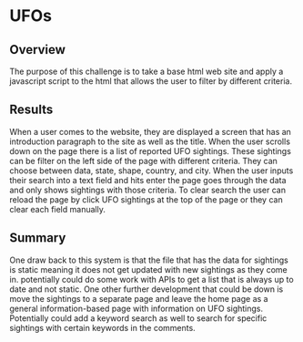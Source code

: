 # UFOs
## Overview

The purpose of this challenge is to take a base html web site and apply a javascript script to the html that allows the user to filter by different criteria.

## Results

When a user comes to the website, they are displayed a screen that has an introduction paragraph to the site as well as the title. When the user scrolls down on the page there is a list of reported UFO sightings. These sightings can be filter on the left side of the page with different criteria. They can choose between data, state, shape, country, and city. When the user inputs their search into a text field and hits enter the page goes through the data and only shows sightings with those criteria. To clear search the user can reload the page by click UFO sightings at the top of the page or they can clear each field manually. 

## Summary

One draw back to this system is that the file that has the data for sightings is static meaning it does not get updated with new sightings as they come in. potentially could do some work with APIs to get a list that is always up to date and not static. One other further development that could be down is move the sightings to a separate page and leave the home page as a general information-based page with information on UFO sightings. Potentially could add a keyword search as well to search for specific sightings with certain keywords in the comments. 
